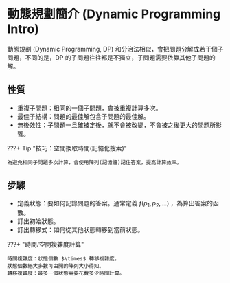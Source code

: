 # 動態規劃簡介 (Dynamic Programming Intro)

動態規劃 (Dynamic Programming, DP) 和分治法相似，會把問題分解成若干個子問題，不同的是，DP 的子問題往往都是不獨立，子問題需要依靠其他子問題的解。

## 性質

- 重複子問題：相同的一個子問題，會被重複計算多次。
- 最佳子結構：問題的最佳解包含子問題的最佳解。
- 無後效性：子問題一旦確被定後，就不會被改變，不會被之後更大的問題所影響。

???+ Tip "技巧：空間換取時間(記憶化搜索)"

    為避免相同子問題多次計算，會使用陣列(記憶體)記住答案，提高計算效率。

## 步驟

- 定義狀態：要如何記錄問題的答案。通常定義 $f(p_1,p_2,...)$ ，為算出答案的函數。
- 訂出初始狀態。
- 訂出轉移式：如何從其他狀態轉移到當前狀態。

???+ "時間/空間複雜度計算"

    時間複雜度：狀態個數 $\times$ 轉移複雜度。
    狀態個數絕大多數可由開的陣列大小得知。
    轉移複雜度：最多一個狀態需要花費多少時間計算。
